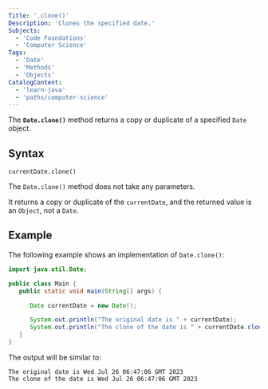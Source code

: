 ```yaml
---
Title: '.clone()'
Description: 'Clones the specified date.'
Subjects:
  - 'Code Foundations'
  - 'Computer Science'
Tags:
  - 'Date'
  - 'Methods'
  - 'Objects'
CatalogContent:
  - 'learn-java'
  - 'paths/computer-science'
---
```


The **`Date.clone()`** method returns a copy or duplicate of a specified `Date` object.

## Syntax

```pseudo
currentDate.clone()
```

The `Date.clone()` method does not take any parameters.

It returns a copy or duplicate of the `currentDate`, and the returned value is an `Object`, not a `Date`.

## Example

The following example shows an implementation of `Date.clone()`:

```java
import java.util.Date;

public class Main {
   public static void main(String[] args) {

      Date currentDate = new Date();

      System.out.println("The original date is " + currentDate);
      System.out.println("The clone of the date is " + currentDate.clone());
   }
}
```

The output will be similar to:

```shell
The original date is Wed Jul 26 06:47:06 GMT 2023
The clone of the date is Wed Jul 26 06:47:06 GMT 2023
```

